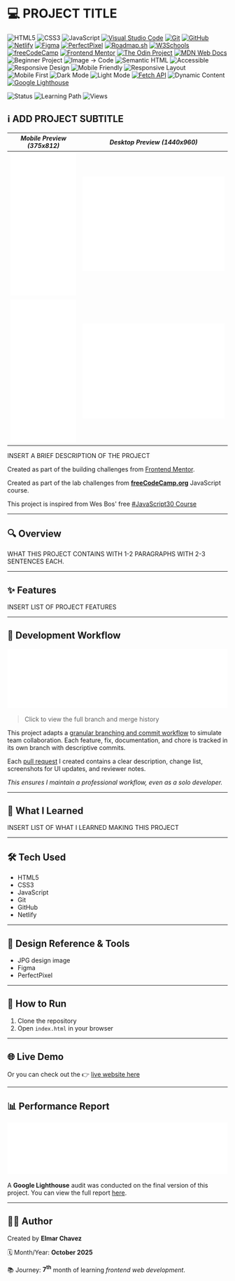 # 💻 PROJECT TITLE

![HTML5](https://img.shields.io/badge/HTML5-E34F26?style=for-the-badge&logo=html5&logoColor=white)
![CSS3](https://img.shields.io/badge/CSS3-1572B6?style=for-the-badge&logo=css3&logoColor=white)
![JavaScript](https://img.shields.io/badge/JavaScript-F7DF1E?style=for-the-badge&logo=javascript&logoColor=black)
[![Visual Studio Code](https://img.shields.io/badge/VS%20Code-007ACC?style=for-the-badge&logo=visual-studio-code&logoColor=white)](https://code.visualstudio.com/)
[![Git](https://img.shields.io/badge/Git-F05032?style=for-the-badge&logo=git&logoColor=white)](https://git-scm.com/)
[![GitHub](https://img.shields.io/badge/GitHub-181717?style=for-the-badge&logo=github&logoColor=white)](https://github.com/)
[![Netlify](https://img.shields.io/badge/Netlify-00C7B7?style=for-the-badge&logo=netlify&logoColor=white)](https://www.netlify.com/)
[![Figma](https://img.shields.io/badge/Figma-ffffff?style=for-the-badge&logo=figma&logoColor=F24E1E)](https://www.figma.com/)
[![PerfectPixel](https://img.shields.io/badge/PerfectPixel-F56C94?style=for-the-badge)](https://chrome.google.com/webstore/detail/perfectpixel-by-welldonecod/dkaagdgjmgdmbnecmcefdhjekcoceebi)
[![Roadmap.sh](https://img.shields.io/badge/Roadmap.sh-333333?style=for-the-badge&logoColor=white)](https://roadmap.sh)
[![W3Schools](https://img.shields.io/badge/W3Schools-3a9c42?style=for-the-badge&logo=w3schools&logoColor=white)](https://www.w3schools.com/)
[![freeCodeCamp](https://img.shields.io/badge/freeCodeCamp-27273D?style=for-the-badge&logo=freecodecamp&logoColor=white)](https://www.freecodecamp.org/)
[![Frontend Mentor](https://img.shields.io/badge/Frontend%20Mentor-3e54a3?style=for-the-badge&logo=frontendmentor&logoColor=white)](https://www.frontendmentor.io/)
[![The Odin Project](https://img.shields.io/badge/The%20Odin%20Project-1E293B?style=for-the-badge&logo=theodinproject&logoColor=white)](https://www.theodinproject.com/)
[![MDN Web Docs](https://img.shields.io/badge/MDN_Web_Docs-000000?style=for-the-badge&logo=mdnwebdocs&logoColor=white)](https://developer.mozilla.org/)
![Beginner Project](https://img.shields.io/badge/Beginner%20Project-25D366?style=for-the-badge)
![Image → Code](https://img.shields.io/badge/Image%20→%20Code-✔️-6a1b9a?style=for-the-badge&labelColor=2e003e&logoColor=white)
![Semantic HTML](https://img.shields.io/badge/Semantic%20HTML-ff9800?style=for-the-badge)
![Accessible](https://img.shields.io/badge/Accessibility-A11Y-0052cc?style=for-the-badge)
![Responsive Design](https://img.shields.io/badge/Responsive%20Design-2196F3?style=for-the-badge&logo=responsive&logoColor=white)
![Mobile Friendly](https://img.shields.io/badge/Mobile%20Friendly-%E2%9C%85-1E293B?style=for-the-badge&logo=responsive-design&logoColor=white)
![Responsive Layout](https://img.shields.io/badge/Responsive%20Layout-Full%20Support-blue?style=for-the-badge)
![Mobile First](https://img.shields.io/badge/Mobile--First-Design-orange?style=for-the-badge)
![Dark Mode](https://img.shields.io/badge/Dark--Mode-Available-111?style=for-the-badge&logo=halfbrickstudios&logoColor=white)
![Light Mode](https://img.shields.io/badge/Light--Mode-Available-fff7ed?style=for-the-badge&logo=sun&logoColor=ff9800)
[![Fetch API](https://img.shields.io/badge/API_NAME%20API-Used-1976d2?style=for-the-badge)](API_LINK)
![Dynamic Content](https://img.shields.io/badge/Dynamic%20Content-Available-673ab7?style=for-the-badge)
[![Google Lighthouse](https://img.shields.io/badge/Lighthouse-Audit-00B0FF?style=for-the-badge&logo=lighthouse&logoColor=white)](./assets/downloads/lighthouse-performance-report.pdf)

![Status](https://img.shields.io/badge/status-complete-brightgreen)
![Learning Path](https://img.shields.io/badge/learning%20path-month%201-blue)
![Views](https://visitor-badge.laobi.icu/badge?page_id=CodingWithJiro.REPO_NAME&left_text=repo%20views)

## ℹ️ ADD PROJECT SUBTITLE

| _Mobile Preview (375x812)_                                   | _Desktop Preview (1440x960)_                                    |
| ------------------------------------------------------------ | --------------------------------------------------------------- |
| ![Mobile](./assets/img/site-preview-mobile_375x812.png)      | ![Desktop](./assets/img/site-preview-desktop_1440x960.png)      |
| ![Mobile](./assets/img/site-preview-mobile-dark_375x812.png) | ![Desktop](./assets/img/site-preview-desktop-dark_1440x960.png) |

INSERT A BRIEF DESCRIPTION OF THE PROJECT

<!-- FOR FRONTEND MENTOR PROJECTS ONLY -->

Created as part of the building challenges from [Frontend Mentor](https://www.frontendmentor.io/).

<!-- FOR FREECODECAMP LAB PROJECTS ONLY -->

Created as part of the lab challenges from [**freeCodeCamp.org**](https://www.freecodecamp.org/learn/full-stack-developer/) JavaScript course.

<!-- FOR WES BOS JAVASCRIPT30 PROJECTS -->

This project is inspired from Wes Bos' free [#JavaScript30 Course](https://javascript30.com/)

---

## 🔍 Overview

WHAT THIS PROJECT CONTAINS WITH 1-2 PARAGRAPHS WITH 2-3 SENTENCES EACH.

---

## ✨ Features

INSERT LIST OF PROJECT FEATURES

---

## 🔀 Development Workflow

[![Network Graph](./assets/img/network-graph.png)](https://github.com/CodingWithJiro/REPO_NAME/network)

> Click to view the full branch and merge history

This project adapts a [granular branching and commit workflow](https://github.com/CodingWithJiro/REPO_NAME/network) to simulate team collaboration. Each feature, fix, documentation, and chore is tracked in its own branch with descriptive commits.

Each [pull request](REPO_PULL_REQUEST_CLOSED_LINK) I created contains a clear description, change list, screenshots for UI updates, and reviewer notes.

_This ensures I maintain a professional workflow, even as a solo developer._

---

## 🧠 What I Learned

INSERT LIST OF WHAT I LEARNED MAKING THIS PROJECT

---

## 🛠️ Tech Used

- HTML5
- CSS3
- JavaScript
- Git
- GitHub
- Netlify

---

## 🎨 Design Reference & Tools

- JPG design image
- Figma
- PerfectPixel

---

## 🚀 How to Run

1. Clone the repository
2. Open `index.html` in your browser

---

## 🌐 Live Demo

Or you can check out the 👉 [live website here](LINK)

---

## 📊 Performance Report

[![Lighthouse Report Preview](./assets/img/lighthouse-report.png)](./assets/downloads/lighthouse-performance-report.pdf)

A **Google Lighthouse** audit was conducted on the final version of this project. You can view the full report [here](./assets/downloads/lighthouse-performance-report.pdf).

---

## 🧑‍💻 Author

Created by **Elmar Chavez**

🗓️ Month/Year: **October 2025**

📚 Journey: **7<sup>th</sup>** month of learning _frontend web development_.

<!--

DATES:

September 2025 = **6<sup>th</sup>**
October 2025 = **7<sup>th</sup>**
November 2025 = **8<sup>th</sup>**
December 2025 = **9<sup>th</sup>**
January 2026 = **10<sup>th</sup>**
February 2026 = **11<sup>th</sup>**
March 2026 = **12<sup>th</sup>**

FRONTEND MENTOR TAGS:
html css javascript vscode git github netlify 5th-month frontend-mentor project perfectpixel lighthouse theme-toggle

FREECODECAMP TAGS:
html css javascript vscode git github netlify 5th-month freecodecamp project lighthouse theme-toggle fcc-js api

WES BOS JAVASCRIPT30 TAGS:
html css javascript vscode git github netlify 6th-month wes-bos javascript30 project lighthouse theme-toggle figma

MERGE PULL REQUEST COMMENT SIMULATING PR APPROVAL FROM A TEAM:
In a team setting, this PR would await senior developer approval.
For this solo project, I’ll proceed with merging after review.

-->
